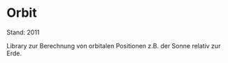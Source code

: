 Orbit
=====

Stand: 2011

Library zur Berechnung von orbitalen Positionen z.B. der Sonne relativ zur Erde.
